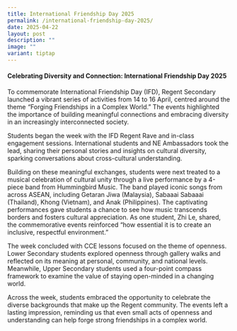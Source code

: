 ```yaml
---
title: International Friendship Day 2025
permalink: /international-friendship-day-2025/
date: 2025-04-22
layout: post
description: ""
image: ""
variant: tiptap
---
```

<h4>Celebrating Diversity and Connection: International Friendship Day 2025</h4>
<p>To commemorate International Friendship Day (IFD), Regent Secondary launched
a vibrant series of activities from 14 to 16 April, centred around the
theme <em>“</em>Forging Friendships in a Complex World.” The events highlighted
the importance of building meaningful connections and embracing diversity
in an increasingly interconnected society.</p>
<p>Students began the week with the IFD Regent Rave and in-class engagement
sessions. International students and NE Ambassadors took the lead, sharing
their personal stories and insights on cultural diversity, sparking conversations
about cross-cultural understanding.</p>
<p>Building on these meaningful exchanges, students were next treated to
a musical celebration of cultural unity through a live performance by a
4-piece band from Hummingbird Music. The band played iconic songs from
across ASEAN, including Getaran Jiwa (Malaysia), Sabaaai Sabaaai (Thailand),
Khong (Vietnam), and Anak (Philippines). The captivating performances gave
students a chance to see how music transcends borders and fosters cultural
appreciation. As one student, Zhi Le, shared, the commemorative events
reinforced “how essential it is to create an inclusive, respectful environment.”</p>
<p>The week concluded with CCE lessons focused on the theme of openness.
Lower Secondary students explored openness through gallery walks and reflected
on its meaning at personal, community, and national levels. Meanwhile,
Upper Secondary students used a four-point compass framework to examine
the value of staying open-minded in a changing world.</p>
<p>Across the week, students embraced the opportunity to celebrate the diverse
backgrounds that make up the Regent community. The events left a lasting
impression, reminding us that even small acts of openness and understanding
can help forge strong friendships in a complex world.</p>
<p>&nbsp;</p>